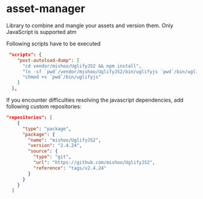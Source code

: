 # asset-manager
Library to combine and mangle your assets and version them.
Only JavaScript is supported atm


Following scripts have to be executed

```json
 "scripts": {
    "post-autoload-dump": [
      "cd vendor/mishoo/UglifyJS2 && npm install",
      "ln -sf `pwd`/vendor/mishoo/UglifyJS2/bin/uglifyjs `pwd`/bin/uglifyjs",
      "chmod +x `pwd`/bin/uglifyjs"
    ]
  },
```


If you encounter difficulties resolving the javascript dependencies, add following custom repositories:

```json
"repositories": [
    {
      "type": "package",
      "package": {
        "name": "mishoo/UglifyJS2",
        "version": "2.4.24",
        "source": {
          "type": "git",
          "url": "https://github.com/mishoo/UglifyJS2",
          "reference": "tags/v2.4.24"
        }
      }
    }    
  ]
```